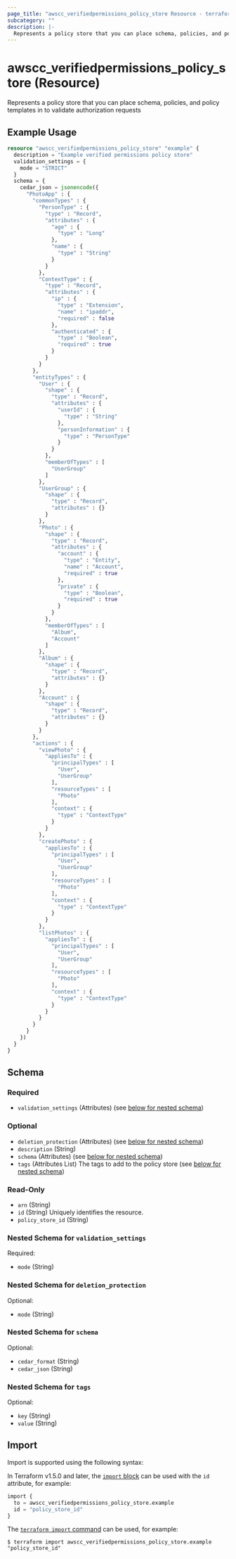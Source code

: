 ```yaml
---
page_title: "awscc_verifiedpermissions_policy_store Resource - terraform-provider-awscc"
subcategory: ""
description: |-
  Represents a policy store that you can place schema, policies, and policy templates in to validate authorization requests
---
```


# awscc_verifiedpermissions_policy_store (Resource)

Represents a policy store that you can place schema, policies, and policy templates in to validate authorization requests

## Example Usage

```terraform
resource "awscc_verifiedpermissions_policy_store" "example" {
  description = "Example verified permissions policy store"
  validation_settings = {
    mode = "STRICT"
  }
  schema = {
    cedar_json = jsonencode({
      "PhotoApp" : {
        "commonTypes" : {
          "PersonType" : {
            "type" : "Record",
            "attributes" : {
              "age" : {
                "type" : "Long"
              },
              "name" : {
                "type" : "String"
              }
            }
          },
          "ContextType" : {
            "type" : "Record",
            "attributes" : {
              "ip" : {
                "type" : "Extension",
                "name" : "ipaddr",
                "required" : false
              },
              "authenticated" : {
                "type" : "Boolean",
                "required" : true
              }
            }
          }
        },
        "entityTypes" : {
          "User" : {
            "shape" : {
              "type" : "Record",
              "attributes" : {
                "userId" : {
                  "type" : "String"
                },
                "personInformation" : {
                  "type" : "PersonType"
                }
              }
            },
            "memberOfTypes" : [
              "UserGroup"
            ]
          },
          "UserGroup" : {
            "shape" : {
              "type" : "Record",
              "attributes" : {}
            }
          },
          "Photo" : {
            "shape" : {
              "type" : "Record",
              "attributes" : {
                "account" : {
                  "type" : "Entity",
                  "name" : "Account",
                  "required" : true
                },
                "private" : {
                  "type" : "Boolean",
                  "required" : true
                }
              }
            },
            "memberOfTypes" : [
              "Album",
              "Account"
            ]
          },
          "Album" : {
            "shape" : {
              "type" : "Record",
              "attributes" : {}
            }
          },
          "Account" : {
            "shape" : {
              "type" : "Record",
              "attributes" : {}
            }
          }
        },
        "actions" : {
          "viewPhoto" : {
            "appliesTo" : {
              "principalTypes" : [
                "User",
                "UserGroup"
              ],
              "resourceTypes" : [
                "Photo"
              ],
              "context" : {
                "type" : "ContextType"
              }
            }
          },
          "createPhoto" : {
            "appliesTo" : {
              "principalTypes" : [
                "User",
                "UserGroup"
              ],
              "resourceTypes" : [
                "Photo"
              ],
              "context" : {
                "type" : "ContextType"
              }
            }
          },
          "listPhotos" : {
            "appliesTo" : {
              "principalTypes" : [
                "User",
                "UserGroup"
              ],
              "resourceTypes" : [
                "Photo"
              ],
              "context" : {
                "type" : "ContextType"
              }
            }
          }
        }
      }
    })
  }
}
```


<!-- schema generated by tfplugindocs -->
## Schema

### Required

- `validation_settings` (Attributes) (see [below for nested schema](#nestedatt--validation_settings))

### Optional

- `deletion_protection` (Attributes) (see [below for nested schema](#nestedatt--deletion_protection))
- `description` (String)
- `schema` (Attributes) (see [below for nested schema](#nestedatt--schema))
- `tags` (Attributes List) The tags to add to the policy store (see [below for nested schema](#nestedatt--tags))

### Read-Only

- `arn` (String)
- `id` (String) Uniquely identifies the resource.
- `policy_store_id` (String)

<a id="nestedatt--validation_settings"></a>
### Nested Schema for `validation_settings`

Required:

- `mode` (String)


<a id="nestedatt--deletion_protection"></a>
### Nested Schema for `deletion_protection`

Optional:

- `mode` (String)


<a id="nestedatt--schema"></a>
### Nested Schema for `schema`

Optional:

- `cedar_format` (String)
- `cedar_json` (String)


<a id="nestedatt--tags"></a>
### Nested Schema for `tags`

Optional:

- `key` (String)
- `value` (String)

## Import

Import is supported using the following syntax:

In Terraform v1.5.0 and later, the [`import` block](https://developer.hashicorp.com/terraform/language/import) can be used with the `id` attribute, for example:

```terraform
import {
  to = awscc_verifiedpermissions_policy_store.example
  id = "policy_store_id"
}
```

The [`terraform import` command](https://developer.hashicorp.com/terraform/cli/commands/import) can be used, for example:

```shell
$ terraform import awscc_verifiedpermissions_policy_store.example "policy_store_id"
```